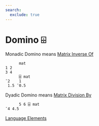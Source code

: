 ```yaml
---
search:
  exclude: true
---
```

<h1 class="heading"><span class="name">Domino</span> <span class="command">⌹</span></h1>

Monadic Domino means
[Matrix Inverse Of](../primitive-functions/matrix-inverse.md)
```apl
      mat
1 2
3 4
      ⌹ mat
¯2    1
 1.5 ¯0.5
```

Dyadic Domino means
[Matrix Division By](../primitive-functions/matrix-divide.md)
```apl
      5 6 ⌹ mat
¯4 4.5
```
[Language Elements](../glyphs.md)


